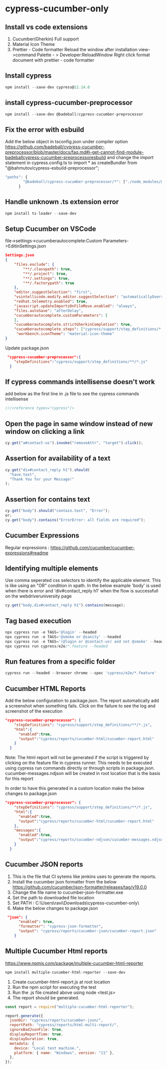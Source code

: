 # cypress-cucumber-only

## Install vs code extensions

1. Cucumber(Gherkin) Full support
2. Material Icon Theme
3. Prettier - Code formatter
   Reload the window after installation view->command Palette - > Developer:ReloadWindow
   Right click format document with prettier - code formatter

## Install cypress

```javascript
npm install --save-dev cypress@12.14.0
```

## install cypress-cucumber-preprocessor

```javascript
npm install --save-dev @badeball/cypress-cucumber-preprocessor
```

## Fix the error with esbuild

Add the below object in tsconfig.json under compiler option
<https://github.com/badeball/cypress-cucumber-preprocessor/blob/master/docs/faq.md#i-get-cannot-find-module-badeballcypress-cucumber-preprocessoresbuild> and change the import statement in cypress.config.ts to import \* as createBundler from "@bahmutov/cypress-esbuild-preprocessor";

```javascript
"paths": {
        "@badeball/cypress-cucumber-preprocessor/*": ["./node_modules/@badeball/cypress-cucumber-preprocessor/dist/subpath-entrypoints/*"]
      }
```

## Handle unknown .ts extension error

```javascript
npm install ts-loader --save-dev
```

## Setup Cucumber on VSCode

file->settings->cucumberautocomplete:Custom Parameters->EditinSettings.json

```json
Settings.json
{
    "files.exclude": {
        "**/.classpath": true,
        "**/.project": true,
        "**/.settings": true,
        "**/.factorypath": true
    },
    "editor.suggestSelection": "first",
    "vsintellicode.modify.editor.suggestSelection": "automaticallyOverrodeDefaultValue",
    "redhat.telemetry.enabled": true,
    "javascript.updateImportsOnFileMove.enabled": "always",
    "files.autoSave": "afterDelay",
    "cucumberautocomplete.customParameters": [
    ],
    "cucumberautocomplete.strictGherkinCompletion": true,
    "cucumberautocomplete.steps": ["cypress/support/step_definitions/*.js"],
     "workbench.iconTheme": "material-icon-theme"
}
```

Update package.json

```json
 "cypress-cucumber-preprocessor":{
    "stepDefinitions":"cypress/support/step_definitions/**/*.js"
  }
```

## If cypress commands intellisense doesn't work

add below as the first line in .js file to see the cypress commands intellisense

```javascript
///<reference types="cypress"/>
```

## Open the page in same window instead of new window on clicking a link

```javascript
cy.get("a#contact-us").invoke("removeAttr", "target").click();
```

## Assertion for availability of a text

```javascript
cy.get("div#contact_reply h1").should(
  "have.text",
  "Thank You for your Message!"
);
```

## Assertion for contains text

```javascript
cy.get("body").should("contain.text", "Error");
or;
cy.get("body").contains("ErrorError: all fields are required");
```

## Cucumber Expressions

Regular expressions : <https://github.com/cucumber/cucumber-expressions#readme>

## Identifying multiple elements

Use comma seperated css selectors to identify the applicable element. This is like using an "OR" condition in xpath. In the below example 'body' is used when there is error and 'div#contact_reply h1' when the flow is successfull on the webdriveruniversity page

```javascript
cy.get("body,div#contact_reply h1").contains(message);
```

## Tag based execution

```javascript
npx cypress run -e TAGS='@login' --headed
npx cypress run -e TAGS='@smoke or @sanity' --headed
npx cypress run -e TAGS='(@login or @contact-us) and not @smoke' --headed
npx cypress run cypress/e2e/*.feature --headed
```

## Run features from a specific folder

```javascript
cypress run --headed --browser chrome --spec 'cypress/e2e/*.feature'
```

## Cucumber HTML Reports

Add the below configuration to package.json. The report automatically add a screenshot when something fails. Click on the failure to see the log and screenshot of the execution

```json
"cypress-cucumber-preprocessor": {
    "stepDefinitions": "cypress/support/step_definitions/**/*.js",
    "html":{
      "enabled":true,
      "output":"cypress/reports/cucumber-html/cucumber-report.html"
    }
  }
```

Note: The html report will not be generated if the script is triggered by clicking on the feature file in cypress runner. This needs to be executed using cypress run commands directly or through scripts in package.json. cucumber-messages.ndjson will be created in root location that is the basis for this report

In order to have this generated in a custom location make the below changes to package.json

```json
"cypress-cucumber-preprocessor": {
    "stepDefinitions": "cypress/support/step_definitions/**/*.js",
    "html":{
      "enabled":true,
      "output":"cypress/reports/cucumber-html/cucumber-report.html"
    },
    "messages":{
      "enabled":true,
      "output":"cypress/reports/cucumber-ndjson/cucumber-messages.ndjson"
    }
  }
```

## Cucumber JSON reports

1. This is the file that CI sytems like jenkins uses to generate the reports.
2. Install the cucumber json formatter from the below <https://github.com/cucumber/json-formatter/releases/tag/v19.0.0>
3. Change the file name to cucumber-json-formatter.exe
4. Set the path to downloaded file location
5. Set PATH : C:\Users\ravi\Downloads\cypress-cucumber-only\
6. Make the below changes to package.json

```json
 "json": {
      "enabled": true,
      "formatter": "cypress-json-formatter",
      "output": "cypress/reports/cucumber-json/cucumber-report.json"
    }
```

## Multiple Cucumber Html reports

<https://www.npmjs.com/package/multiple-cucumber-html-reporter>

```javascript
npm install multiple-cucumber-html-reporter --save-dev
```

1. Create cucumber-html-report.js at root location
2. Run the npm script for executing the test
3. Run the .js file created above using node <test.js>
4. The report should be generated.

```javascript
const report = require("multiple-cucumber-html-reporter");

report.generate({
  jsonDir: "cypress/reports/cucumber-json/",
  reportPath: "cypress/reports/html-multi-report/",
  ignoreBadJsonFile: true,
  displayReportTime: true,
  displayDuration: true,
  metadata: {
    device: "Local test machine.",
    platform: { name: "Windows", version: "11" },
  },
});
```
